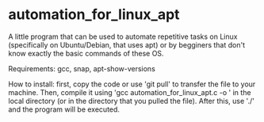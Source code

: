 # automation_for_linux_apt

A little program that can be used to automate repetitive tasks on Linux (specifically on Ubuntu/Debian, that uses apt) or by begginers that don't know exactly the basic commands of these OS.

Requirements: gcc, snap, apt-show-versions

How to install: first, copy the code or use 'git pull' to transfer the file to your machine. Then, compile it using 'gcc automation_for_linux_apt.c -o <name>' in the local directory (or in the directory that you pulled the file). After this, use './<name>' and the program will be executed.
